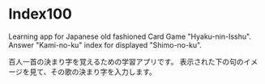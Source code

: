 Index100
========

Learning app for Japanese old fashioned Card Game "Hyaku-nin-Isshu".
Answer "Kami-no-ku" index for displayed "Shimo-no-ku".

百人一首の決まり字を覚えるための学習アプリです。
表示された下の句のイメージを見て、その歌の決まり字を入力します。
